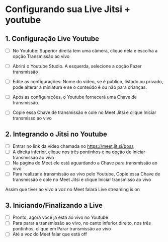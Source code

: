 # Configurando sua Live Jitsi + youtube


## 1.  Configuração Live Youtube

- [ ] No Youtube: Superior direita tem uma câmera, clique nela e escolha a opção Transmissão ao vivo
- [ ] Abrirá o Youtube Studio. A esquerda, selecione a opção Fazer transmissão
- [ ] Edite as configurações: Nome do vídeo, se é público, listado ou privado, pode alterar a miniatura e se o conteúdo é ou não para crianças.
- [ ] Após as configurações, o Youtube fornecerá uma Chave de transmissão.
- [ ] Copie essa Chave de transmissão e cole no Meet Jitsi e clique Iniciar transmisso ao vivo


## 2. Integrando o Jitsi no Youtube

- [ ] Entrar no link da vídeo chamada no https://meet.jit.si/boss
- [ ] A direita inferior, clique nos três pontinhos e na opção de Iniciar transmissão ao vivo
- [ ] Na página do Meet ele está aguardando a Chave para transmissão ao vivo
- [ ] Para realizar a transmissão ao vivo pelo Youtube, Copie essa Chave de transmissão e cole no Meet Jitsi e clique Iniciar transmisso ao vivo 

Assim que tiver ao vivo a voz no Meet falará Live streaming is on


## 3. Iniciando/Finalizando a Live

- [ ] Pronto, agora você já está ao vivo no Youtube
- [ ] Para parar a transmissão ao vivo, no canto inferior direito, nos três pontinhos, clique em Parar transmissão ao vivo
- [ ] Até a voz do Meet falar que está off
